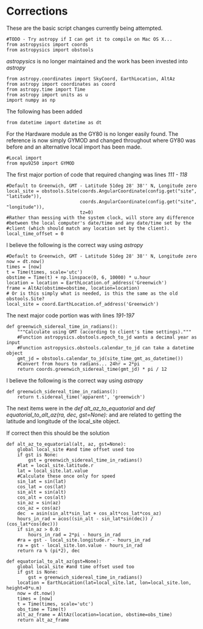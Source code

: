 # Corrections

These are the basic script changes currently being attempted.

```
#TODO - Try astropy if I can get it to compile on Mac OS X...
from astropysics import coords
from astropysics import obstools
```

*astropysics* is no longer maintained and the work has been invested into *astropy*

```
from astropy.coordinates import SkyCoord, EarthLocation, AltAz
from astropy import coordinates as coord
from astropy.time import Time
from astropy import units as u
import numpy as np
```

The following has been added

```
from datetime import datetime as dt
```

For the Hardware module as the GY80 is no longer easily found. The reference is now simply GYMOD and changed throughout where GY80 was before and an alternative local import has been made.

```
#Local import
from mpu9250 import GYMOD
```

The first major portion of code that required changing was lines *111 - 118*

```
#Default to Greenwich, GMT - Latitude 51deg 28' 38'' N, Longitude zero
local_site = obstools.Site(coords.AngularCoordinate(config.get("site", "latitude")),
                           coords.AngularCoordinate(config.get("site", "longitude")),
                           tz=0)
#Rather than messing with the system clock, will store any difference
#between the local computer's date/time and any date/time set by the
#client (which should match any location set by the client).
local_time_offset = 0
```

I believe the following is the correct way using *astropy*

```
#Default to Greenwich, GMT - Latitude 51deg 28' 38'' N, Longitude zero
now = dt.now()
times = [now]
t = Time(times, scale='utc')
obstime = Time(t) + np.linspace(0, 6, 10000) * u.hour
location = location = EarthLocation.of_address('Greenwich')
frame = AltAz(obstime=obstime, location=location)
# Or is this simply what is needed, is this the same as the old obstools.Site?
local_site = coord.EarthLocation.of_address('Greenwich')
```

The next major code portion was with lines *191-197*

```
def greenwich_sidereal_time_in_radians():
    """Calculate using GMT (according to client's time settings)."""
    #Function astropysics.obstools.epoch_to_jd wants a decimal year as input
    #Function astropysics.obstools.calendar_to_jd can take a datetime object
    gmt_jd = obstools.calendar_to_jd(site_time_gmt_as_datetime())
    #Convert from hours to radians... 24hr = 2*pi
    return coords.greenwich_sidereal_time(gmt_jd) * pi / 12
```

I believe the following is the correct way using *astropy*

```
def greenwich_sidereal_time_in_radians():
    return t.sidereal_time('apparent', 'greenwich') 
```

The next items were in the *def alt_az_to_equatorial* and *def equatorial_to_alt_az(ra, dec, gst=None):* and are related to getting the latitude and longitude of the local_site object.

If correct then this should be the solution

```
def alt_az_to_equatorial(alt, az, gst=None):
    global local_site #and time offset used too
    if gst is None:
        gst = greenwich_sidereal_time_in_radians()
    #lat = local_site.latitude.r
    lat = local_site.lat.value
    #Calculate these once only for speed
    sin_lat = sin(lat)
    cos_lat = cos(lat)
    sin_alt = sin(alt)
    cos_alt = cos(alt)
    sin_az = sin(az)
    cos_az = cos(az)
    dec  = asin(sin_alt*sin_lat + cos_alt*cos_lat*cos_az)
    hours_in_rad = acos((sin_alt - sin_lat*sin(dec)) / (cos_lat*cos(dec)))
    if sin_az > 0.0:
        hours_in_rad = 2*pi - hours_in_rad
    #ra = gst - local_site.longitude.r - hours_in_rad
    ra = gst - local_site.lon.value - hours_in_rad
    return ra % (pi*2), dec

def equatorial_to_alt_az(gst=None):
    global local_site #and time offset used too
    if gst is None:
        gst = greenwich_sidereal_time_in_radians()
    location = EarthLocation(lat=local_site.lat, lon=local_site.lon, height=0*u.m)
    now = dt.now()
    times = [now]
    t = Time(times, scale='utc')
    obs_time = Time(t)
    alt_az_frame = AltAz(location=location, obstime=obs_time) 
    return alt_az_frame
```



